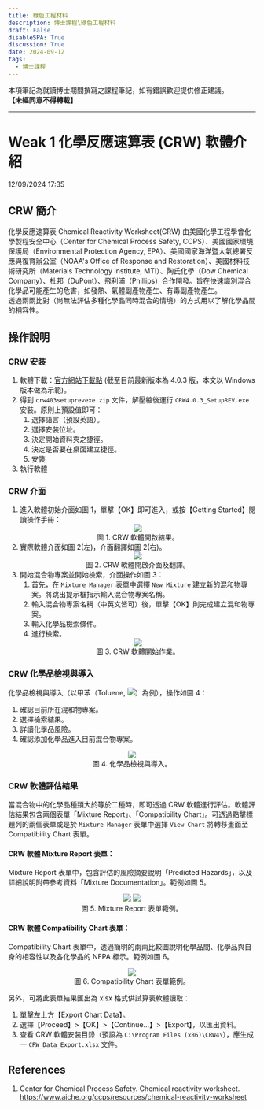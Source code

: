 ```yaml
---
title: 綠色工程材料
description: 博士課程\綠色工程材料
draft: False
disableSPA: True
discussion: True
date: 2024-09-12
tags:
  - 博士課程
---
```

本項筆記為就讀博士期間撰寫之課程筆記，如有錯誤歡迎提供修正建議。  
**【未經同意不得轉載】**  

---
# Weak 1 化學反應速算表 (CRW) 軟體介紹 
12/09/2024 17:35
## CRW 簡介
化學反應速算表 Chemical Reactivity Worksheet(CRW) 由美國化學工程學會化學製程安全中心（Center for Chemical Process Safety, CCPS）、美國國家環境保護局（Environmental Protection Agency, EPA）、美國國家海洋暨大氣總署反應與復育辦公室（NOAA's Office of Response and Restoration）、美國材料技術研究所（Materials Technology Institute, MTI）、陶氏化學（Dow Chemical Company）、杜邦（DuPont）、飛利浦（Phillips）合作開發。旨在快速識別混合化學品可能產生的危害，如發熱、氣體副產物產生、有毒副產物產生。  
透過兩兩比對（尚無法評估多種化學品同時混合的情境）的方式用以了解化學品間的相容性。

## 操作說明
### CRW 安裝
1. 軟體下載：[官方網站下載點](https://www.aiche.org/ccps/resources/downloadinstall) (截至目前最新版本為 4.0.3 版，本文以 Windows 版本做為示範)。
2. 得到 `crw403setuprevexe.zip` 文件，解壓縮後運行 `CRW4.0.3_SetupREV.exe` 安裝。原則上預設值即可：
   1. 選擇語言（預設英語）。
   2. 選擇安裝位址。
   3. 決定開始資料夾之捷徑。
   4. 決定是否要在桌面建立捷徑。
   5. 安裝
3. 執行軟體
### CRW 介面
1. 進入軟體初始介面如圖 1，單擊【OK】即可進入，或按【Getting Started】閱讀操作手冊：
   <center><img style = "max-height: 500px;" src="綠色工程材料_20240912_CRW_1.avif" /></center>
   <center>圖 1. CRW 軟體開啟結果。</center>
2. 實際軟體介面如圖 2(左)，介面翻譯如圖 2(右)。
   <center><img style = "max-height: 500px;" src="綠色工程材料_20240912_CRW_2.avif" /></center>
   <center>圖 2. CRW 軟體開啟介面及翻譯。</center>
3. 開始混合物專案並開始檢索，介面操作如圖 3：
   1. 首先，在 `Mixture Manager` 表單中選擇 `New Mixture` 建立新的混和物專案。將跳出提示框指示輸入混合物專案名稱。
   2. 輸入混合物專案名稱（中英文皆可）後，單擊【OK】則完成建立混和物專案。
   3. 輸入化學品檢索條件。
   4. 進行檢索。
   <center><img style = "max-height: 500px;" src="綠色工程材料_20240912_CRW_3.gif" /></center>
   <center>圖 3. CRW 軟體開始作業。</center>
### CRW 化學品檢視與導入
化學品檢視與導入（以甲苯（Toluene, <img style = "max-height:14pt;margin-top: 0px;margin-bottom: 0px;" src="https://img.shields.io/badge/CAS_Number-108--88--3-blue"/>）為例），操作如圖 4：  
1. 確認目前所在混和物專案。
2. 選擇檢索結果。
3. 詳讀化學品風險。
4. 確認添加化學品進入目前混合物專案。
<center><img style = "max-height: 500px;" src="綠色工程材料_20240912_CRW_4.avif" /></center>
<center>圖 4. 化學品檢視與導入。</center>

### CRW 軟體評估結果
當混合物中的化學品種類大於等於二種時，即可透過 CRW 軟體進行評估。軟體評估結果包含兩個表單「Mixture Report」、「Compatibility Chart」。可透過點擊標題列的兩個表單或是於 `Mixture Manager` 表單中選擇 `View Chart` 將轉移畫面至 Compatibility Chart 表單。
#### CRW 軟體 Mixture Report 表單：
Mixture Report 表單中，包含評估的風險摘要說明「Predicted Hazards」，以及詳細說明附帶參考資料「Mixture Documentation」。範例如圖 5。
<center><img style = "max-height: 500px;" src="綠色工程材料_20240912_CRW_5.1.avif" />
<img style = "max-height: 500px;" src="綠色工程材料_20240912_CRW_5.2.avif" /></center>
<center>圖 5. Mixture Report 表單範例。</center>

#### CRW 軟體 Compatibility Chart 表單：  
Compatibility Chart 表單中，透過簡明的兩兩比較圖說明化學品間、化學品與自身的相容性以及各化學品的 NFPA 標示。範例如圖 6。
<center><img style = "max-height: 500px;" src="綠色工程材料_20240912_CRW_6.avif" /></center>
<center>圖 6. Compatibility Chart 表單範例。</center>

另外，可將此表單結果匯出為 xlsx 格式供試算表軟體讀取：  
1. 單擊左上方【Export Chart Data】。
2. 選擇【Proceed】>【OK】>【Continue...】>【Export】，以匯出資料。
3. 查看 CRW 軟體安裝目錄（預設為 `C:\Program Files (x86)\CRW4\`），應生成一 `CRW_Data_Export.xlsx` 文件。

## References
1. Center for Chemical Process Safety. Chemical reactivity worksheet.  https://www.aiche.org/ccps/resources/chemical-reactivity-worksheet 